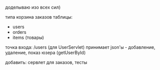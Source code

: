 доделываю изо всех сил)

типа корзина заказов
таблицы:
- users
- orders
- items (товары)

точка входа: /users (для UserServlet)
принимает json'ы - добавление, удаление, показ юзера (getUserById)

добавить: сервлет для заказов, тесты
